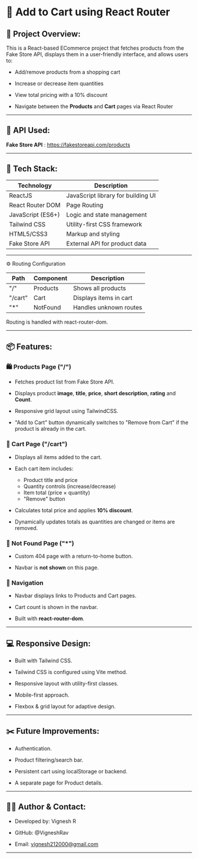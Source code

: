 # 🛒 Add to Cart using React Router

## 📌 Project Overview:

This is a React-based ECommerce project that fetches products from the Fake Store API, displays them in a user-friendly interface, and allows users to:

- Add/remove products from a shopping cart

- Increase or decrease item quantities

- View total pricing with a 10% discount

- Navigate between the **Products** and **Cart** pages via React Router

---

## 📎 API Used:

**Fake Store API** : https://fakestoreapi.com/products

---

## 🧰 Tech Stack:

| **Technology**    | **Description**                    |
| ----------------- | ---------------------------------- |
| ReactJS           | JavaScript library for building UI |
| React Router DOM  | Page Routing                       |
| JavaScript (ES6+) | Logic and state management         |
| Tailwind CSS      | Utility-first CSS framework        |
| HTML5/CSS3        | Markup and styling                 |
| Fake Store API    | External API for product data      |

---

⚙️ Routing Configuration

| **Path** | **Component** | **Description**        |
| -------- | ------------- | ---------------------- |
| "/"      | Products      | Shows all products     |
| "/cart"  | Cart          | Displays items in cart |
| "\*"     | NotFound      | Handles unknown routes |

Routing is handled with react-router-dom.

---

## 📦 Features:

### 🛍️ Products Page ("/")

- Fetches product list from Fake Store API.

- Displays product **image**, **title**, **price**, **short description**, **rating** and **Count**.

- Responsive grid layout using TailwindCSS.

- "Add to Cart" button dynamically switches to "Remove from Cart" if the product is already in the cart.

### 🛒 Cart Page ("/cart")

- Displays all items added to the cart.

- Each cart item includes:

  - Product title and price
  - Quantity controls (increase/decrease)
  - Item total (price × quantity)
  - "Remove" button

- Calculates total price and applies **10% discount**.

- Dynamically updates totals as quantities are changed or items are removed.

### 🚫 Not Found Page ("\*")

- Custom 404 page with a return-to-home button.

- Navbar is **not shown** on this page.

### 🧭 Navigation

- Navbar displays links to Products and Cart pages.

- Cart count is shown in the navbar.

- Built with **react-router-dom**.

---

## 💻 Responsive Design:

- Built with Tailwind CSS.

- Tailwind CSS is configured using Vite method.

- Responsive layout with utility-first classes.

- Mobile-first approach.

- Flexbox & grid layout for adaptive design.

---

## ✂️ Future Improvements:

- Authentication.

- Product filtering/search bar.

- Persistent cart using localStorage or backend.

- A separate page for Product details.

---

## 🙋‍♂️ Author & Contact:

- Developed by: Vignesh R

- GitHub: @VigneshRav

- Email: vignesh212000@gmail.com

---
